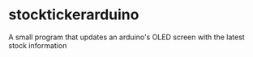 # stocktickerarduino
A small program that updates an arduino's OLED screen with the latest stock information
